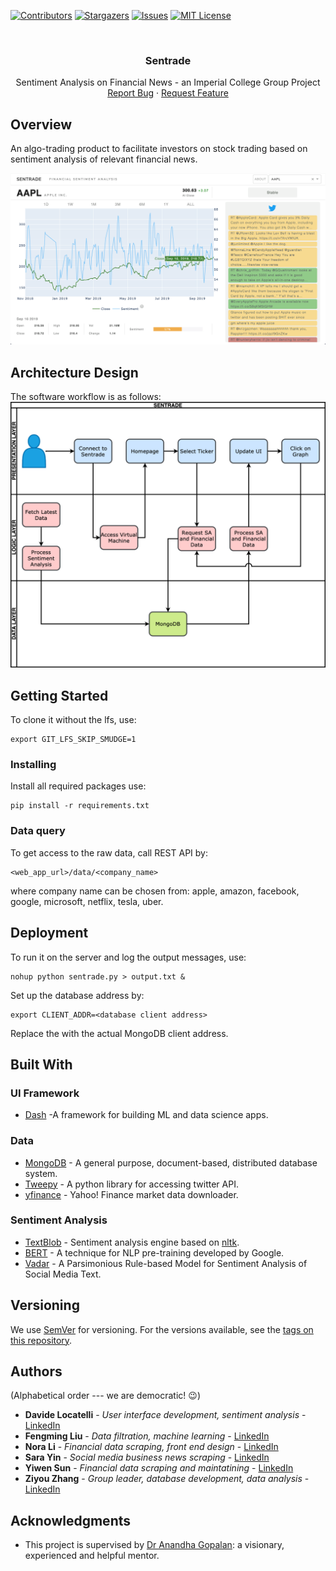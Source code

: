 [![Contributors][contributors-shield]][contributors-url]
[![Stargazers][stars-shield]][stars-url]
[![Issues][issues-shield]][issues-url]
[![MIT License][license-shield]][license-url]

<br />
<p align="center">
<!--   <a href="https://github.com/Sentrade/Sentrade">
    <img src="assets/logo.jfif" alt="Logo" width="80" height="80">
  </a> -->

  <h3 align="center">Sentrade</h3>

  <p align="center">
    Sentiment Analysis on Financial News - an Imperial College Group Project
    <br />
    <a href="https://github.com/Sentrade/Sentrade/issues">Report Bug</a>
    ·
    <a href="https://github.com/Sentrade/Sentrade/issues">Request Feature</a>
  </p>
</p>

## Overview

An algo-trading product to facilitate investors on stock trading based on sentiment analysis of relevant financial news.  

![Sentrade UI](/archived/UI.png)

## Architecture Design

The software workflow is as follows:
![Sentrade Workflow](/archived/flow.png)

## Getting Started

To clone it without the lfs, use:
```
export GIT_LFS_SKIP_SMUDGE=1
```

### Installing

Install all required packages use:
```
pip install -r requirements.txt
```

### Data query
To get access to the raw data, call REST API by:
```
<web_app_url>/data/<company_name>
```
where company name can be chosen from:
apple, amazon, facebook, google, microsoft, netflix, tesla, uber.
    

## Deployment

To run it on the server and log the output messages, use:
```
nohup python sentrade.py > output.txt &
```

Set up the database address by:
```
export CLIENT_ADDR=<database client address>
```
Replace the <database client address> with the actual MongoDB client address.

## Built With
### UI Framework
* [Dash](https://plotly.com/dash/) -A framework for building ML and data science apps.
### Data
* [MongoDB](https://www.mongodb.com/) - A general purpose, document-based, distributed database system.
* [Tweepy](https://www.tweepy.org/) - A python library for accessing twitter API.
* [yfinance](https://pypi.org/project/yfinance/) - Yahoo! Finance market data downloader.
### Sentiment Analysis
* [TextBlob](https://textblob.readthedocs.io/en/dev/) - Sentiment analysis engine based on [nltk](https://www.nltk.org/).
* [BERT](https://www.blog.google/products/search/search-language-understanding-bert/) - A technique for NLP pre-training developed by Google.
* [Vadar](https://github.com/cjhutto/vaderSentiment) - A Parsimonious Rule-based Model for Sentiment Analysis of Social Media Text.

## Versioning

We use [SemVer](http://semver.org/) for versioning. For the versions available, see the [tags on this repository](https://github.com/ZiyouZhang/Sentrade/tags). 

## Authors

(Alphabetical order --- we are democratic! :wink:)
* **Davide Locatelli** - *User interface development, sentiment analysis* - [LinkedIn](https://www.linkedin.com/in/davide-locatelli-02011998/)
* **Fengming Liu** - *Data filtration, machine learning* - [LinkedIn](https://www.linkedin.com/in/%E4%B8%B0%E9%93%AD-%E5%88%98-a10632118/)
* **Nora Li** - *Financial data scraping, front end design* - [LinkedIn](https://www.linkedin.com/in/longzhen-nora-li-bb8a9312a/)
* **Sara Yin** - *Social media business news scraping* - [LinkedIn](https://www.linkedin.com/in/shaomiao%EF%BC%88sara-y-1a44b7170/)
* **Yiwen Sun** - *Financial data scraping and maintatining* - [LinkedIn](https://www.linkedin.com/in/yiwen-sun-120a9914b/)
* **Ziyou Zhang** - *Group leader, database development, data analysis* - [LinkedIn](https://www.linkedin.com/in/ziyou-zhang/)

## Acknowledgments

* This project is supervised by [Dr Anandha Gopalan](https://www.imperial.ac.uk/people/a.gopalan): a visionary, experienced and helpful mentor.

[contributors-shield]: https://img.shields.io/github/contributors/Sentrade/Sentrade.svg?style=flat-square
[contributors-url]: https://github.com/Sentrade/Sentrade/graphs/contributors
[stars-shield]: https://img.shields.io/github/stars/Sentrade/Sentrade.svg?style=flat-square
[stars-url]: https://github.com/Sentrade/Sentrade/stargazers
[issues-shield]: https://img.shields.io/github/issues/Sentrade/Sentrade.svg?style=flat-square
[issues-url]: https://github.com/Sentrade/Sentrade/issues
[license-shield]: https://img.shields.io/github/license/Sentrade/Sentrade.svg?style=flat-square
[license-url]: https://github.com/Sentrade/Sentrade/blob/master/LICENSE.md
